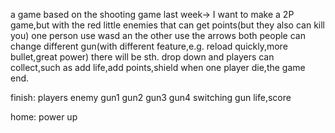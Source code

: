 a game based on the shooting game last week->
I want to make a 2P game,but with the red little enemies that can get points(but they also can kill you)
one person use wasd an the other use the arrows
both people can change different gun(with different feature,e.g. reload quickly,more bullet,great power)
there will be sth. drop down and players can collect,such as add life,add points,shield
when one player die,the game end.


finish:
players
enemy
gun1
gun2
gun3
gun4
switching gun
life,score

home:
power up
